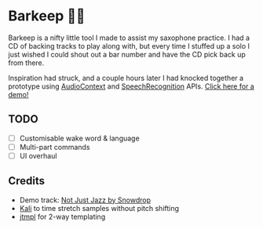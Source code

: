 # Barkeep :musical_note::saxophone:

Barkeep is a nifty little tool I made to assist my saxophone practice.
I had a CD of backing tracks to play along with, but every time I stuffed up a solo
I just wished I could shout out a bar number and have the CD pick back up from there.

Inspiration had struck, and a couple hours later I had knocked together a prototype using
[AudioContext](https://developer.mozilla.org/en/docs/Web/API/AudioContext) and
[SpeechRecognition](https://developer.mozilla.org/en-US/docs/Web/API/SpeechRecognition) APIs.
[Click here for a demo!](https://barkeep.github.io)

## TODO
- [ ] Customisable wake word & language
- [ ] Multi-part commands
- [ ] UI overhaul

## Credits
- Demo track: [Not Just Jazz by Snowdrop](https://soundcloud.com/snowdrop_jpn/not-just-jazz)
- [Kali](https://github.com/Infinity/Kali) to time stretch samples without pitch shifting
- [jtmpl](https://github.com/atmin/jtmpl) for 2-way templating
